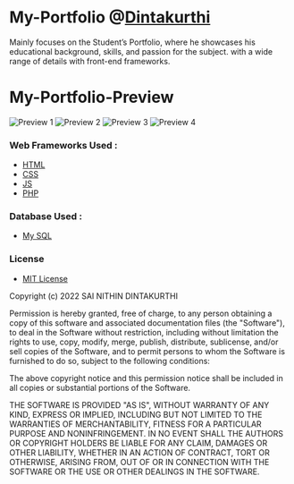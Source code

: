 # My-Portfolio @**[Dintakurthi](https://nithin--portfolio.herokuapp.com)**
Mainly focuses on the Student’s Portfolio, where he showcases his educational background, skills, and passion for the subject. with a wide range of details with front-end frameworks.

# My-Portfolio-Preview
![Preview 1](https://user-images.githubusercontent.com/89580735/198755413-8b61203a-4cc0-4d4a-820a-a62d74bf32d9.jpg)
![Preview 2](https://user-images.githubusercontent.com/89580735/198755416-02552ab3-50a4-40c0-b4af-ae58694e8212.jpg)
![Preview 3](https://user-images.githubusercontent.com/89580735/198755430-b65f2fe6-b642-44e8-a2cd-49d825b96845.jpg)
![Preview 4](https://user-images.githubusercontent.com/89580735/198755433-50cfd062-b3fe-416b-ae40-9c3c6ddc8c16.jpg)

### Web Frameworks Used :
- [HTML](url) 
- [CSS](url) 
- [JS](url) 
- [PHP](url)

### Database Used :
- [My SQL](url) 

### License

- [MIT License](https://github.com/inithin-03/Skill-Development-Project_1-Vehicle-Rental-System-/blob/main/LICENSE)

Copyright (c) 2022 SAI NITHIN DINTAKURTHI

Permission is hereby granted, free of charge, to any person obtaining a copy
of this software and associated documentation files (the "Software"), to deal
in the Software without restriction, including without limitation the rights
to use, copy, modify, merge, publish, distribute, sublicense, and/or sell
copies of the Software, and to permit persons to whom the Software is
furnished to do so, subject to the following conditions:

The above copyright notice and this permission notice shall be included in all
copies or substantial portions of the Software.

THE SOFTWARE IS PROVIDED "AS IS", WITHOUT WARRANTY OF ANY KIND, EXPRESS OR
IMPLIED, INCLUDING BUT NOT LIMITED TO THE WARRANTIES OF MERCHANTABILITY,
FITNESS FOR A PARTICULAR PURPOSE AND NONINFRINGEMENT. IN NO EVENT SHALL THE
AUTHORS OR COPYRIGHT HOLDERS BE LIABLE FOR ANY CLAIM, DAMAGES OR OTHER
LIABILITY, WHETHER IN AN ACTION OF CONTRACT, TORT OR OTHERWISE, ARISING FROM,
OUT OF OR IN CONNECTION WITH THE SOFTWARE OR THE USE OR OTHER DEALINGS IN THE
SOFTWARE.
